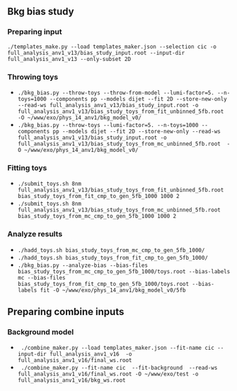 ## Bkg bias study

### Preparing input
`./templates_make.py --load templates_maker.json --selection cic -o full_analysis_anv1_v13/bias_study_input.root --input-dir full_analysis_anv1_v13 --only-subset 2D`

### Throwing toys
- `./bkg_bias.py --throw-toys --throw-from-model --lumi-factor=5. --n-toys=1000 --components pp --models dijet --fit 2D --store-new-only --read-ws full_analysis_anv1_v13/bias_study_input.root -o full_analysis_anv1_v13/bias_study_toys_from_fit_unbinned_5fb.root  -O ~/www/exo/phys_14_anv1/bkg_model_v0/`
- `./bkg_bias.py --throw-toys --lumi-factor=5. --n-toys=1000 --components pp --models dijet --fit 2D --store-new-only --read-ws full_analysis_anv1_v13/bias_study_input.root -o full_analysis_anv1_v13/bias_study_toys_from_mc_unbinned_5fb.root  -O ~/www/exo/phys_14_anv1/bkg_model_v0/`

### Fitting toys
- `./submit_toys.sh 8nm full_analysis_anv1_v13/bias_study_toys_from_fit_unbinned_5fb.root bias_study_toys_from_fit_cmp_to_gen_5fb_1000 1000 2`
- `./submit_toys.sh 8nm full_analysis_anv1_v13/bias_study_toys_from_mc_unbinned_5fb.root  bias_study_toys_from_mc_cmp_to_gen_5fb_1000 1000 2`

### Analyze results
- `./hadd_toys.sh bias_study_toys_from_mc_cmp_to_gen_5fb_1000/`
- `./hadd_toys.sh bias_study_toys_from_fit_cmp_to_gen_5fb_1000/`
- `./bkg_bias.py --analyze-bias --bias-files bias_study_toys_from_mc_cmp_to_gen_5fb_1000/toys.root --bias-labels mc --bias-files bias_study_toys_from_fit_cmp_to_gen_5fb_1000/toys.root --bias-labels fit -O ~/www/exo/phys_14_anv1/bkg_model_v0/5fb`


## Preparing combine inputs

### Background model
- ` ./combine_maker.py --load templates_maker.json --fit-name cic --input-dir full_analysis_anv1_v16  -o full_analysis_anv1_v16/final_ws.root`
- ` ./combine_maker.py --fit-name cic  --fit-background  --read-ws full_analysis_anv1_v16/final_ws.root -O ~/www/exo/test -o full_analysis_anv1_v16/bkg_ws.root`

